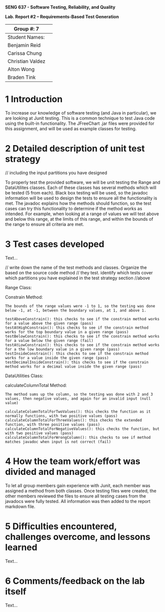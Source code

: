 **SENG 637 - Software Testing, Reliability, and Quality**

**Lab. Report \#2 – Requirements-Based Test Generation**

| Group \#: 7     |     |
| -------------- | --- |
| Student Names: |     |
| Benjamin Reid               |     |
| Carissa Chung               |     |
| Christian Valdez               |     |
| Alton Wong               |     |
| Braden Tink               |     |

# 1 Introduction

To increase our knowledge of software testing (and Java in particular), we are looking at Junit testing. This is a common technique to test Java code using the built-in functionality. The JFreeChart .jar files were provided for this assignment, and will be used as example classes for testing. 

# 2 Detailed description of unit test strategy

// including the input partitions you have designed

To properly test the provided software, we will be unit testing the Range and DataUtilites classes. Each of these classes has several methods which will be tested (5 from each). Black box testing will be used, so the javadoc information will be used to design the tests to ensure all the functionality is met. The javadoc explains how the methods should function, so the test cases can try this functionality to determine if the method works as intended. For example, when looking at a range of values we will test above and below this range, at the limits of this range, and within the bounds of the range to ensure all criteria are met. 

# 3 Test cases developed

Text…

// write down the name of the test methods and classes. Organize the based on
the source code method // they test. identify which tests cover which partitions
you have explained in the test strategy section //above

Range Class:

  Constrain Method:

    The bounds of the range values were -1 to 1, so the testing was done below -1, at -1, between the boundary values, at 1, and above 1.
  
    testAboveConstrain(): this checks to see if the constrain method works for a value above the given range (pass)
    testAtHighConstrain(): this checks to see if the constrain method works for the top boundary value in a given range (pass)
    testBelowConstrain(): this checks to see if the constrain method works for a value below the given range (fail)
    testAtLowConstrain(): this checks to see if the constrain method works for a the low boundary value in a given range (pass)
    testInsideConstrain(): this checks to see if the constrain method works for a value inside the given range (pass)
    testDecimalInsideConstrain(): this checks to see if the constrain method works for a decimal value inside the given range (pass)



DataUtilities Class:

  calculateColumnTotal Method:

    The method sums up the column, so the testing was done with 2 and 3 values, then negative values, and again for an invalid input (null value)
  
    calculateColumnTotalForTwoValues(): this checks the function as it normally functions, with two positive values (pass)
    calculateColumnTotalForThreeValues(): this checks the extended function, with three positive values (pass)
    calculateColumnTotalForNegativeValues(): this checks the function, but with two positive values (pass)
    calculateColumnTotalForWrongColumn(): this checks to see if method matches javadoc when input is not correct (fail)

# 4 How the team work/effort was divided and managed

To let all group members gain experience with Junit, each member was assigned a method from both classes. Once testing files were created, the other members reviewed the files to ensure all testing cases from the javadocs were fully tested. All information was then added to the report markdown file.

# 5 Difficulties encountered, challenges overcome, and lessons learned

Text…

# 6 Comments/feedback on the lab itself

Text…
